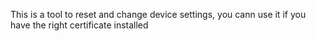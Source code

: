 This is a tool to reset and change device settings, you cann use it if you have the right certificate installed
